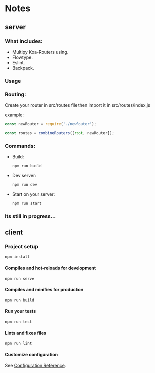 # Notes

## server

### What includes:

* Multipy Koa-Routers using.
* Flowtype.
* Eslint.
* Backpack.

### Usage

### Routing:

Create your router in src/routes file
then import it in src/routes/index.js

example:

```js
const newRouter = require('./newRouter');

const routes = combineRouters([root, newRouter]);
```

### Commands:

* Build:
  ```bash
  npm run build
  ```
* Dev server:

  ```bash
  npm run dev
  ```

* Start on your server:

  ```bash
  npm run start
  ```

### Its still in progress...

## client

### Project setup
```
npm install
```

#### Compiles and hot-reloads for development
```
npm run serve
```

#### Compiles and minifies for production
```
npm run build
```

#### Run your tests
```
npm run test
```

#### Lints and fixes files
```
npm run lint
```

#### Customize configuration
See [Configuration Reference](https://cli.vuejs.org/config/).
